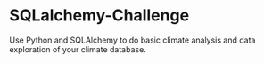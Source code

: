 # SQLalchemy-Challenge
 Use Python and SQLAlchemy to do basic climate analysis and data exploration of your climate database.
